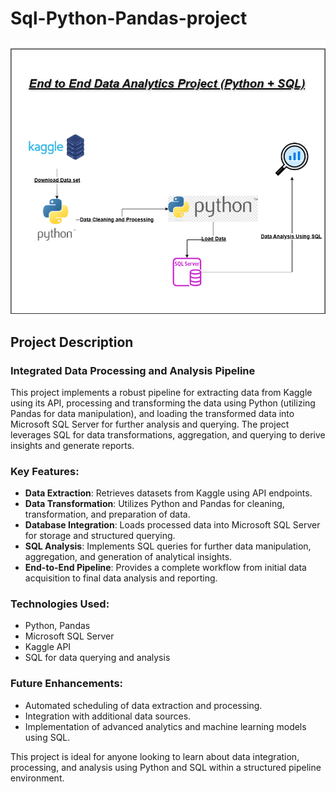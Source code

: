 # Sql-Python-Pandas-project

![Local Image](./end%20to%20end%20data%20analytic%20project.png)

## Project Description

### Integrated Data Processing and Analysis Pipeline

This project implements a robust pipeline for extracting data from Kaggle using its API, processing and transforming the data using Python (utilizing Pandas for data manipulation), and loading the transformed data into Microsoft SQL Server for further analysis and querying. The project leverages SQL for data transformations, aggregation, and querying to derive insights and generate reports.

### Key Features:
- **Data Extraction**: Retrieves datasets from Kaggle using API endpoints.
- **Data Transformation**: Utilizes Python and Pandas for cleaning, transformation, and preparation of data.
- **Database Integration**: Loads processed data into Microsoft SQL Server for storage and structured querying.
- **SQL Analysis**: Implements SQL queries for further data manipulation, aggregation, and generation of analytical insights.
- **End-to-End Pipeline**: Provides a complete workflow from initial data acquisition to final data analysis and reporting.

### Technologies Used:
- Python, Pandas
- Microsoft SQL Server
- Kaggle API
- SQL for data querying and analysis

### Future Enhancements:
- Automated scheduling of data extraction and processing.
- Integration with additional data sources.
- Implementation of advanced analytics and machine learning models using SQL.

This project is ideal for anyone looking to learn about data integration, processing, and analysis using Python and SQL within a structured pipeline environment.

